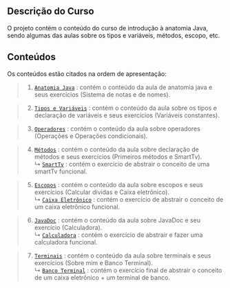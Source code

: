 ## Descrição do Curso

O projeto contém o conteúdo do curso de introdução à anatomia Java, sendo algumas das aulas sobre os tipos e variáveis, métodos, escopo, etc. 

## Conteúdos

Os conteúdos estão citados na ordem de apresentação:

> 1. [`Anatomia Java`](https://github.com/jsrbrt/Dio-java-basico/tree/main/2-java-anatomia-classes/src/edu/roberto/aula1AnatomiaJava) : contém o conteúdo da aula de anatomia java e seus exercícios (Sistema de notas e de nomes).<br>

>2. [`Tipos e Variáveis`](https://github.com/jsrbrt/Dio-java-basico/tree/main/2-java-anatomia-classes/src/edu/roberto/aula2TiposVariaveis) : contém o conteúdo da aula sobre os tipos e declaração de variáveis e seus exercícios (Variáveis constantes).

>3. [`Operadores`](https://github.com/jsrbrt/Dio-java-basico/tree/main/2-java-anatomia-classes/src/edu/roberto/aula3Operadores) : contém o conteúdo da aula sobre operadores (Operações e Operações condicionais).

>4. [`Métodos`](https://github.com/jsrbrt/Dio-java-basico/tree/main/2-java-anatomia-classes/src/edu/roberto/aula4Metodos) : contém o conteúdo da aula sobre declaração  de métodos e seus exercícios (Primeiros métodos e SmartTv).<br>
>    ↳ [`SmartTv`](https://github.com/jsrbrt/Dio-java-basico/tree/main/2-java-anatomia-classes/src/edu/roberto/aula4Metodos/SmartTv) : contém o exercício de abstrair o conceito de uma smartTv funcional.

>  5. [`Escopos`](https://github.com/jsrbrt/Dio-java-basico/tree/main/2-java-anatomia-classes/src/edu/roberto/aula5Escopos) : contém o conteúdo da aula sobre escopos e seus exercícios (Calcular dividas e Caixa eletrônico).<br>
>    ↳ [`Caixa Eletrônico`](https://github.com/jsrbrt/Dio-java-basico/tree/main/2-java-anatomia-classes/src/edu/roberto/aula5Escopos/CaixaEletronico) : contém o exercício de abstrair o conceito de um caixa eletrônico funcional.
    
> 6. [`JavaDoc`](https://github.com/jsrbrt/Dio-java-basico/tree/main/2-java-anatomia-classes/src/edu/roberto/aula6JavaDoc) : contém o conteúdo da aula sobre JavaDoc e seu exercício (Calculadora).<br>
>    ↳ [`Calculadora`](https://github.com/jsrbrt/Dio-java-basico/tree/main/2-java-anatomia-classes/src/edu/roberto/aula6JavaDoc/Calculadora) : contém o exercício de abstrair e fazer uma calculadora funcional.
   
> 7. [`Terminais`](https://github.com/jsrbrt/Dio-java-basico/tree/main/2-java-anatomia-classes/src/edu/roberto/aula7Terminais) : contém o conteúdo da aula sobre terminais e seus exercícios (Sobre mim e Banco Terminal).<br>
>    ↳ [`Banco Terminal`](https://github.com/jsrbrt/Dio-java-basico/tree/main/2-java-anatomia-classes/src/edu/roberto/aula7Terminais/BancoTerminal) : contém o exercício final de abstrair o conceito de um caixa eletrônico + um terminal de banco.
